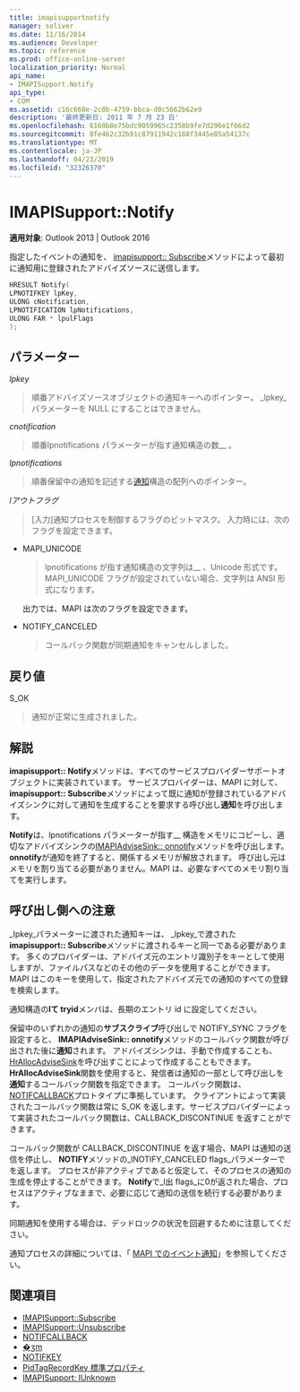 ```yaml
---
title: imapisupportnotify
manager: soliver
ms.date: 11/16/2014
ms.audience: Developer
ms.topic: reference
ms.prod: office-online-server
localization_priority: Normal
api_name:
- IMAPISupport.Notify
api_type:
- COM
ms.assetid: c16c668e-2c8b-4759-bbca-d0c5662b62e9
description: '最終更新日: 2011 年 7 月 23 日'
ms.openlocfilehash: 6160b8e75bdc9059965c2358b9fe7d296e1f66d2
ms.sourcegitcommit: 8fe462c32b91c87911942c188f3445e85a54137c
ms.translationtype: MT
ms.contentlocale: ja-JP
ms.lasthandoff: 04/23/2019
ms.locfileid: "32326370"
---
```

# <a name="imapisupportnotify"></a>IMAPISupport::Notify

**適用対象**: Outlook 2013 | Outlook 2016 
  
指定したイベントの通知を、 [imapisupport:: Subscribe](imapisupport-subscribe.md)メソッドによって最初に通知用に登録されたアドバイズソースに送信します。 
  
```cpp
HRESULT Notify(
LPNOTIFKEY lpKey,
ULONG cNotification,
LPNOTIFICATION lpNotifications,
ULONG FAR * lpulFlags
);
```

## <a name="parameters"></a>パラメーター

_lpkey_
  
> 順番アドバイズソースオブジェクトの通知キーへのポインター。 _lpkey_パラメーターを NULL にすることはできません。 
    
_cnotification_
  
> 順番lpnotifications パラメーターが指す通知構造の数__ 。 
    
_lpnotifications_
  
> 順番保留中の通知を記述する[通知](notification.md)構造の配列へのポインター。 
    
_lアウトフラグ_
  
> [入力]通知プロセスを制御するフラグのビットマスク。 入力時には、次のフラグを設定できます。
    
  - MAPI_UNICODE 
    
    > lpnotifications が指す通知構造の文字列は__ 、Unicode 形式です。 MAPI_UNICODE フラグが設定されていない場合、文字列は ANSI 形式になります。 

    出力では、MAPI は次のフラグを設定できます。
        
  - NOTIFY_CANCELED 
    
    > コールバック関数が同期通知をキャンセルしました。
    
## <a name="return-value"></a>戻り値

S_OK 
  
> 通知が正常に生成されました。
    
## <a name="remarks"></a>解説

**imapisupport:: Notify**メソッドは、すべてのサービスプロバイダーサポートオブジェクトに実装されています。 サービスプロバイダーは、MAPI に対して、 **imapisupport:: Subscribe**メソッドによって既に通知が登録されているアドバイズシンクに対して通知を生成することを要求する呼び出し**通知**を呼び出します。 
  
**Notify**は、lpnotifications パラメーターが指す__ 構造をメモリにコピーし、適切なアドバイズシンクの[IMAPIAdviseSink:: onnotify](imapiadvisesink-onnotify.md)メソッドを呼び出します。 **onnotify**が通知を終了すると、関係するメモリが解放されます。 呼び出し元はメモリを割り当てる必要がありません。MAPI は、必要なすべてのメモリ割り当てを実行します。 
  
## <a name="notes-to-callers"></a>呼び出し側への注意

_lpkey_パラメーターに渡された通知キーは、 _lpkey_で渡された**imapisupport:: Subscribe**メソッドに渡されるキーと同一である必要があります。 多くのプロバイダーは、アドバイズ元のエントリ識別子をキーとして使用しますが、ファイルパスなどのその他のデータを使用することができます。 MAPI はこのキーを使用して、指定されたアドバイズ元での通知のすべての登録を検索します。 
  
通知構造の**lて tryid**メンバは、長期のエントリ id に設定してください。 
  
保留中のいずれかの通知の**サブスクライブ**呼び出しで NOTIFY_SYNC フラグを設定すると、 **IMAPIAdviseSink:: onnotify**メソッドのコールバック関数が呼び出された後に**通知**されます。 アドバイズシンクは、手動で作成することも、 [HrAllocAdviseSink](hrallocadvisesink.md)を呼び出すことによって作成することもできます。 **HrAllocAdviseSink**関数を使用すると、発信者は通知の一部として呼び出しを**通知**するコールバック関数を指定できます。 コールバック関数は、 [NOTIFCALLBACK](notifcallback.md)プロトタイプに準拠しています。 クライアントによって実装されたコールバック関数は常に S_OK を返します。サービスプロバイダーによって実装されたコールバック関数は、CALLBACK_DISCONTINUE を返すことができます。 
  
コールバック関数が CALLBACK_DISCONTINUE を返す場合、MAPI は通知の送信を停止し、 **NOTIFY**メソッドの_lNOTIFY_CANCELED flags_パラメーターでを返します。 プロセスが非アクティブであると仮定して、そのプロセスの通知の生成を停止することができます。 **Notify**で_l出 flags_に0が返された場合、プロセスはアクティブなままで、必要に応じて通知の送信を続行する必要があります。
  
同期通知を使用する場合は、デッドロックの状況を回避するために注意してください。
  
通知プロセスの詳細については、「 [MAPI でのイベント通知](event-notification-in-mapi.md)」を参照してください。 
  
## <a name="see-also"></a>関連項目

- [IMAPISupport::Subscribe](imapisupport-subscribe.md)  
- [IMAPISupport::Unsubscribe](imapisupport-unsubscribe.md)  
- [NOTIFCALLBACK](notifcallback.md) 
- [�ʒm](notification.md)  
- [NOTIFKEY](notifkey.md)  
- [PidTagRecordKey 標準プロパティ](pidtagrecordkey-canonical-property.md)  
- [IMAPISupport: IUnknown](imapisupportiunknown.md)

